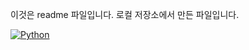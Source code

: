 이것은 readme 파일입니다.
로컬 저장소에서 만든 파일입니다.

[![Python](https://img.shields.io/pypi/pyversions/tensorflow.svg)](https://badge.fury.io/py/tensorflow)
